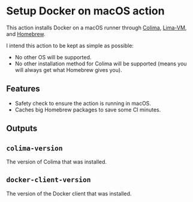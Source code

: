 # Setup Docker on macOS action

This action installs Docker on a macOS runner through [Colima], [Lima-VM], and [Homebrew].

[Colima]: https://github.com/abiosoft/colima
[Lima-VM]: https://github.com/abiosoft/colima
[Homebrew]: https://github.com/Homebrew/brew

I intend this action to be kept as simple as possible:

- No other OS will be supported.
- No other installation method for Colima will be supported (means you will always get what Homebrew gives you).

## Features

- Safety check to ensure the action is running in macOS.
- Caches big Homebrew packages to save some CI minutes.

## Outputs

## `colima-version`

The version of Colima that was installed.

## `docker-client-version`

The version of the Docker client that was installed.